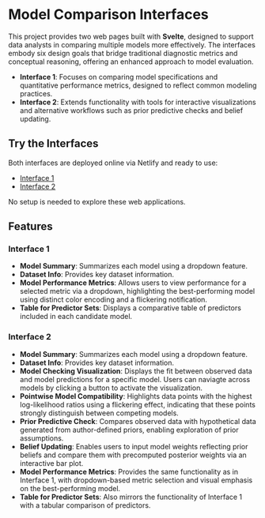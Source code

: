 # Model Comparison Interfaces  

This project provides two web pages built with **Svelte**, designed to support data analysts in comparing multiple models more effectively. The interfaces embody six design goals that bridge traditional diagnostic metrics and conceptual reasoning, offering an enhanced approach to model evaluation.  

- **Interface 1**: Focuses on comparing model specifications and quantitative performance metrics, designed to reflect common modeling practices.
- **Interface 2**: Extends functionality with tools for interactive visualizations and alternative workflows such as prior predictive checks and belief updating.

## Try the Interfaces  
Both interfaces are deployed online via Netlify and ready to use:  
- [Interface 1](https://sparkly-clafoutis-eaecdf.netlify.app/)  
- [Interface 2](https://funny-kleicha-41faf8.netlify.app/)  

No setup is needed to explore these web applications.

## Features  
### Interface 1  
- **Model Summary**: Summarizes each model using a dropdown feature.  
- **Dataset Info**: Provides key dataset information.  
- **Model Performance Metrics**: Allows users to view performance for a selected metric via a dropdown, highlighting the best-performing model using distinct color encoding and a flickering notification.  
- **Table for Predictor Sets**: Displays a comparative table of predictors included in each candidate model.  

### Interface 2  
- **Model Summary**: Summarizes each model using a dropdown feature.  
- **Dataset Info**: Provides key dataset information.  
- **Model Checking Visualization**: Displays the fit between observed data and model predictions for a specific model. Users can naviagte across models by clicking a button to activate the visualization.
- **Pointwise Model Compatibility**: Highlights data points with the highest log-likelihood ratios using a flickering effect, indicating that these points strongly distinguish between competing models.
- **Prior Predictive Check**: Compares observed data with hypothetical data generated from author-defined priors, enabling exploration of prior assumptions.
- **Belief Updating**: Enables users to input model weights reflecting prior beliefs and compare them with precomputed posterior weights via an interactive bar plot.
- **Model Performance Metrics**: Provides the same functionality as in Interface 1, with dropdown-based metric selection and visual emphasis on the best-performing model.  
- **Table for Predictor Sets**: Also mirrors the functionality of Interface 1 with a tabular comparison of predictors.